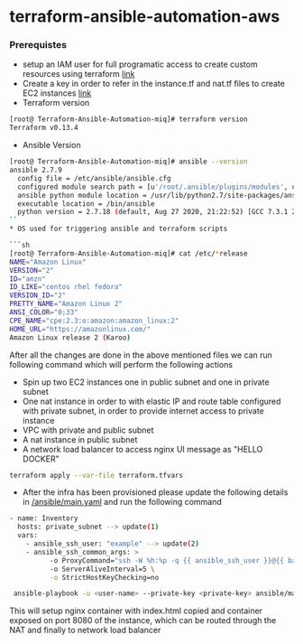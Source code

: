# terraform-ansible-automation-aws

### Prerequistes

* setup an IAM user for full programatic access to create custom resources using terraform
  [link](https://docs.aws.amazon.com/IAM/latest/UserGuide/id_users_create.html)
* Create a key in order to refer in the instance.tf and nat.tf files to create EC2 instances
  [link](https://docs.aws.amazon.com/AWSEC2/latest/UserGuide/ec2-key-pairs.html)
* Terraform version

```sh
[root@ Terraform-Ansible-Automation-miq]# terraform version
Terraform v0.13.4
```
* Ansible Version
```sh
[root@ Terraform-Ansible-Automation-miq]# ansible --version
ansible 2.7.9
  config file = /etc/ansible/ansible.cfg
  configured module search path = [u'/root/.ansible/plugins/modules', u'/usr/share/ansible/plugins/modules']
  ansible python module location = /usr/lib/python2.7/site-packages/ansible
  executable location = /bin/ansible
  python version = 2.7.18 (default, Aug 27 2020, 21:22:52) [GCC 7.3.1 20180712 (Red Hat 7.3.1-9)]
``
* OS used for triggering ansible and terraform scripts

```sh
[root@ Terraform-Ansible-Automation-miq]# cat /etc/*release
NAME="Amazon Linux"
VERSION="2"
ID="amzn"
ID_LIKE="centos rhel fedora"
VERSION_ID="2"
PRETTY_NAME="Amazon Linux 2"
ANSI_COLOR="0;33"
CPE_NAME="cpe:2.3:o:amazon:amazon_linux:2"
HOME_URL="https://amazonlinux.com/"
Amazon Linux release 2 (Karoo)
```
After all the changes are done in the above mentioned files we can run following command which will perform the following actions

* Spin up two EC2 instances one in public subnet and one in private subnet
* One nat instance in order to with elastic IP and route table configured with private subnet, in order to provide internet access 
  to private instance
* VPC with private and public subnet
* A nat instance in public subnet
* A network load balancer to access nginx UI message as "HELLO DOCKER"

```sh
terraform apply --var-file terraform.tfvars
```

* After the infra has been provisioned please update the following details in [/ansible/main.yaml](./ansible/main.yaml) and run the following command

```sh
- name: Inventory
  hosts: private_subnet --> update(1)
  vars:
    - ansible_ssh_user: "example" --> update(2)
    - ansible_ssh_common_args: >
          -o ProxyCommand="ssh -W %h:%p -q {{ ansible_ssh_user }}@{{ bastion_ip }}" \ --> update(3)
          -o ServerAliveInterval=5 \
          -o StrictHostKeyChecking=no
```
```sh
 ansible-playbook -u <user-name> --private-key <private-key> ansible/main.yaml
 ```
 This will setup nginx container with index.html copied and container exposed on port 8080 of the instance, which can be routed through the NAT and finally 
 to network load balancer
